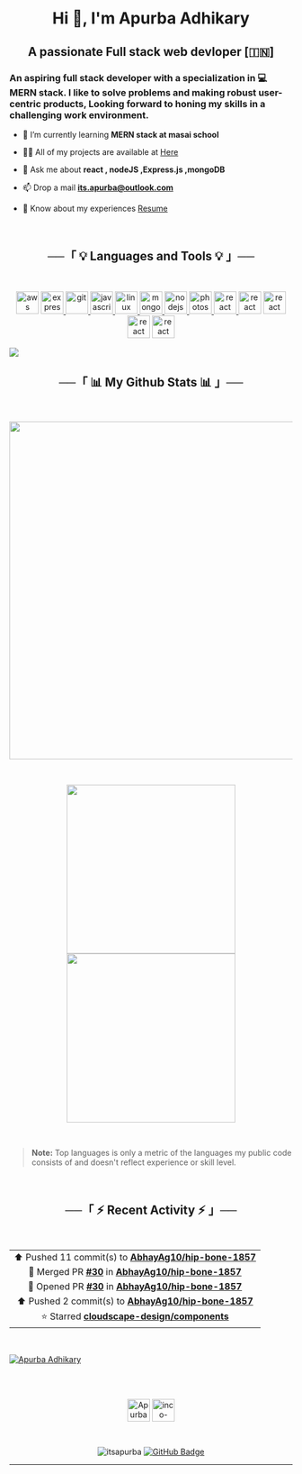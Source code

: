 <h1 align="center">Hi 👋, I'm Apurba Adhikary</h1>
<h2 align="center">A passionate Full stack web devloper [🇮🇳]</h2>
<h3 align="left">An aspiring full stack developer with a specialization in 💻 MERN stack. I like to solve problems and making robust user-centric products, Looking forward to honing my skills in a challenging work environment.</h3>

- 🌱 I’m currently learning **MERN stack at masai school**

- 👨‍💻 All of my projects are available at [Here](https://itsApurba.github.io#projects)

<!-- - 📝 I regularly write articles on [https://dev.to/inco](https://dev.to/inco) -->

- 💬 Ask me about **react , nodeJS ,Express.js ,mongoDB**

- 📫 Drop a mail **its.apurba@outlook.com**

- 📄 Know about my experiences [Resume](https://drive.google.com/file/d/1uV4QKOIX_pyOzzFSEvs21nA-TllwueMv/view?usp=sharing)

<br/>

<h2 align="center"> ──「 💡 Languages and Tools 💡 」──</h2>

<br/>

<p align="center"> <img src="https://cdn.jsdelivr.net/gh/devicons/devicon/icons/nodejs/nodejs-original.svg" alt="aws" width="40" height="40"/> <a href="https://expressjs.com" target="_blank" rel="noreferrer">
<img src="http://expressjs.com/images/favicon.png" alt="express" width="40" height="40"/> </a> <a href="https://git-scm.com/" target="_blank" rel="noreferrer"> <img src="https://www.vectorlogo.zone/logos/git-scm/git-scm-icon.svg" alt="git" width="40" height="40"/> </a> <a href="https://developer.mozilla.org/en-US/docs/Web/JavaScript" target="_blank" rel="noreferrer"> <img src="https://cdn.jsdelivr.net/gh/devicons/devicon/icons/javascript/javascript-plain.svg" alt="javascript" width="40" height="40"/> </a> <a href="https://www.linux.org/" target="_blank" rel="noreferrer"> <img src="https://cdn.jsdelivr.net/gh/devicons/devicon/icons/linux/linux-original.svg" alt="linux" width="40" height="40"/> </a> <a href="https://www.mongodb.com/" target="_blank" rel="noreferrer"> <img src="https://cdn.jsdelivr.net/gh/devicons/devicon/icons/mongodb/mongodb-original.svg" alt="mongodb" width="40" height="40"/> </a> <a href="https://nodejs.org" target="_blank" rel="noreferrer"> <img src="https://cdn.jsdelivr.net/gh/devicons/devicon/icons/react/react-original.svg" alt="nodejs" width="40" height="40"/> </a> <a href="https://www.photoshop.com/en" target="_blank" rel="noreferrer"> <img src="https://cdn.jsdelivr.net/gh/devicons/devicon/icons/photoshop/photoshop-plain.svg" alt="photoshop" width="40" height="40"/> </a>  <a href="https://reactjs.org/" target="_blank" rel="noreferrer"> <img src="https://cdn.jsdelivr.net/gh/devicons/devicon/icons/python/python-original.svg" alt="react" width="40" height="40"/> </a> <img src="https://cdn.jsdelivr.net/gh/devicons/devicon/icons/figma/figma-original.svg" alt="react" width="40" height="40"/> <img src="https://cdn.jsdelivr.net/gh/devicons/devicon/icons/oracle/oracle-original.svg" alt="react" width="40" height="40"/>
<img src="https://cdn.jsdelivr.net/gh/devicons/devicon/icons/docker/docker-original.svg" alt="react" width="40" height="40"/>
<img src="https://cdn.jsdelivr.net/gh/devicons/devicon/icons/vscode/vscode-original.svg" alt="react" width="40" height="40"/></p>

<img src="https://user-images.githubusercontent.com/73097560/115834477-dbab4500-a447-11eb-908a-139a6edaec5c.gif">

<br/>

<h2 align="center"> ──「 📊 My Github Stats 📊 」──</h2>

<br/>

<!--
[![Apurba's GitHub stats](https://github-readme-stats.vercel.app/api?username=itsApurba&show_icons=true&count_private=true&hide=stars&theme=dark)](https://github.com/itsApurba)

[![Top Langs](https://github-readme-stats.vercel.app/api/top-langs/?username=itsApurba&layout=compact&theme=dark)](https://github.com/itsApurba)
 -->

<!-- <details align="center">
    <summary> <b> <samp> Most used languanges </samp></b></summary>
    <samp>
        <img align="middle"
            src="https://github-readme-stats.vercel.app/api/top-langs/?username=itsApurba&layout=compact&theme=dark" />
    </samp>
</details> -->

<!-- https://github.com/anuraghazra/github-readme-stats -->

<p align="center"><img align="center" Width="600px" src="https://github-readme-stats.vercel.app/api?username=itsapurba&show_icons=true&theme=dark&locale=en&count_private=true&hide=stars" />
</p>

<!-- https://github-readme-stats.vercel.app/api?username=itsApurba&show_icons=true&count_private=true&hide=stars&theme=dark -->

<br/>

<!-- https://streak-stats.demolab.com/ -->

<p align="center">
<a href="https://github.com/itsApurba">
  <img align="center" width="300px" src="https://github-readme-stats.vercel.app/api/top-langs/?username=itsApurba&layout=compact&langs_count=4&theme=dark" />
</a>
<a href="https://github.com/itsApurba">
  <img align="center" width="300px" src="https://streak-stats.demolab.com?user=itsApurba&theme=dark" />
</a>
</p>

<br/>

> <b>Note:</b> Top languages is only a metric of the languages my public code consists of and doesn't reflect experience or skill level.

<br/>

<!-- https://github.com/jamesgeorge007/github-activity-readme -->

<!-- https://github.com/jamesgeorge007/jamesgeorge007/blob/master/README.md?plain=1 -->

<!-- <details>
  <summary>Epcot Center</summary>
  <p>Epcot is a theme park at Walt Disney World Resort featuring exciting attractions, international pavilions, award-winning fireworks and seasonal special events.</p>
</details> -->

<h2 align="center"> ──「 ⚡ Recent Activity ⚡ 」──</h2>

<br/>

<table align="center">
  <tbody>
  <!--RECENT_ACTIVITY:start-->
<tr><td align="center">⬆️ Pushed 11 commit(s) to <a href="https://github.com/AbhayAg10/hip-bone-1857"><b>AbhayAg10/hip-bone-1857</b></a></td></tr>
<tr><td align="center">🎉 Merged PR <a href="https://github.com/AbhayAg10/hip-bone-1857/pull/30"><b>#30</b></a> in <a href="https://github.com/AbhayAg10/hip-bone-1857"><b>AbhayAg10/hip-bone-1857</b></a></td></tr>
<tr><td align="center">💪 Opened PR <a href="https://github.com/AbhayAg10/hip-bone-1857/pull/30"><b>#30</b></a> in <a href="https://github.com/AbhayAg10/hip-bone-1857"><b>AbhayAg10/hip-bone-1857</b></a></td></tr>
<tr><td align="center">⬆️ Pushed 2 commit(s) to <a href="https://github.com/AbhayAg10/hip-bone-1857"><b>AbhayAg10/hip-bone-1857</b></a></td></tr>
<tr><td align="center">⭐ Starred <a href="https://github.com/cloudscape-design/components"><b>cloudscape-design/components</b></a></td></tr>
  <!--RECENT_ACTIVITY:end-->
  </tbody>
</table>

<br/>

<a href="https://github.com/itsApurba"><img alt="Apurba Adhikary" src="https://activity-graph.herokuapp.com/graph?username=itsapurba&bg_color=0D1117&color=79fe96&line=79fe96&point=FFFFFF&hide_border=true" /></a>

<br/>
<br/>

<p align="center">
<a href="https://linkedin.com/in/apurba1212" target="blank"><img align="center" src="https://cdn-icons-png.flaticon.com/512/145/145807.png" alt="Apurba Adhikary" height="40" width="40" /></a>
<a href="https://api.whatsapp.com/send?phone=+919062371141" target="blank"><img align="center" src="https://cdn-icons-png.flaticon.com/512/3670/3670051.png" alt="inco-solanki" height="40" width="40" /></a>
<!-- <a href="https://t.me.c1gaar" target="blank"><img align="center" src="https://raw.githubusercontent.com/rahuldkjain/github-profile-readme-generator/master/src/images/icons/Social/hackerrank.svg" alt="vaibhavsolanki" height="30" width="40" /></a> -->
</p>

<!-- <h2 align="center"> ❤ Views and Followers </h2> -->
<br/>

<p align="center"> <img src="https://komarev.com/ghpvc/?username=itsapurba&label=Profile%20views&color=19b40e&style=flat-square" alt="itsapurba" /> 
<a href="https://github.com/itsApurba?tab=followers"><img src="https://img.shields.io/github/followers/itsApurba?label=Followers&style=social" alt="GitHub Badge"></a>
</p>

---
